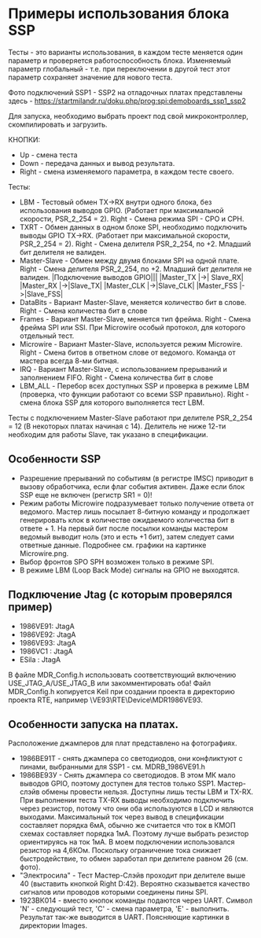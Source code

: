 # Примеры использования блока SSP

Тесты - это варианты использования, в каждом тесте меняется один параметр и проверяется работоспособность блока.
Изменяемый параметр глобальный - т.е. при переключении в другой тест этот параметр сохраняет значение для нового теста.

Фото подключений SSP1 - SSP2 на отладочных платах представлены здесь - https://startmilandr.ru/doku.php/prog:spi:demoboards_ssp1_ssp2

Для запуска, необходимо выбрать проект под свой микроконтроллер, скомпилировать и загрузить.

КНОПКИ:
  - Up    - смена теста
  - Down  - передача данных и вывод результата.
  - Right - смена изменяемого параметра, в каждом тесте своего.

Тесты:
  - LBM - Тестовый обмен TX->RX внутри одного блока, без использования выводов GPIO. (Работает при максимальной скорости, PSR_2_254 = 2). Right - Смена режима SPI - CPO и CPH.
  - TXRT - Обмен данных в одном блоке SPI, необходимо подключить выводы GPIO TX->RX. (Работает при максимальной скорости, PSR_2_254 = 2). Right - Смена делителя PSR_2_254, по +2. Младший бит делителя не валиден.
  - Master-Slave - Обмен между двумя блоками SPI на одной плате. Right - Смена делителя PSR_2_254, по +2. Младший бит делителя не валиден.
    |Подключение выводов GPIO|||
    |Master_TX  |->| Slave_RX|
    |Master_RX  |->|Slave_TX|
    |Master_CLK |->|Slave_CLK|
    |Master_FSS |->|Slave_FSS|
  - DataBits - Вариант Master-Slave, меняется количество бит в слове. Right - Смена количества бит в слове
  - Frames - Вариант Master-Slave, меняется тип фрейма. Right - Смена фрейма SPI или SSI. При Microwire особый протокол, для которого отдельный тест.
  - Microwire - Вариант Master-Slave, используется режим Microwire. Right - Смена битов в ответном слове от ведомого. Команда от мастера всегда 8-ми битная.
  - IRQ - Вариант Master-Slave, c использованием прерываний и заполнением FIFO. Right - Смена количества бит в слове
  - LBM_ALL - Перебор всех доступных SSP и проверка в режиме LBM (проверка, что функции работают со всеми SSP правильно). Right - смена блока SSP для которого выполняется тест LBM.

Тесты с подключением Master-Slave работают при делителе PSR_2_254 = 12 (В некоторых платах начиная с 14). Делитель не ниже 12-ти необходим для работы Slave, так указано в спецификации.

## Особенности SSP
 - Разрешение прерываний по событиям (в регистре IMSC) приводит в вызову обработчика, если флаг события активен. Даже если блок SSP еще не включен (регистр SR1 = 0)!
 - Режим работы Microwire подразумевает только получение ответа от ведомого. Мастер лишь посылает 8-битную команду и продолжает генерировать клок в количестве ожидаемого количества бит в ответе + 1. На первый бит после посылки команды мастером ведомый выводит ноль (это и есть +1 бит), затем следует сами ответные данные. Подробнее см. графики на картинке Microwire.png.
 - Выбор фронтов SPO SPH возможен только в режиме SPI.
 - В режиме LBM (Loop Back Mode) сигналы на GPIO не выходятся.

## Подключение Jtag (с которым проверялся пример)
  - 1986VE91: JtagA
  - 1986VE92: JtagA
  - 1986VE93: JtagA
  - 1986VC1 : JtagA
  - ESila   : JtagA

В файле MDR_Config.h использовать соответствующий включению USE_JTAG_A/USE_JTAG_B или закомментировать оба! Файл MDR_Config.h копируется Keil при создании проекта в директорию проекта RTE, например \VE93\RTE\Device\MDR1986VE93.

## Особенности запуска на платах.
Расположение джамперов для плат представлено на фотографиях.
  - 1986ВЕ91Т - снять джампера со светодиодов, они конфликтуют с пинами, выбранными для SSP1 - см. MDRB_1986VE91.h
  - 1986ВЕ93У - Снять джампера со светодиодов. В этом МК мало выводов GPIO, поэтому доступен для тестов только SSP1. Мастер-слэйв обмены провести нельзя. Доступны лишь тесты LBM и TX-RX. При выполнении теста TX-RX выводы необходимо подключить через резистор, потому что они оба используются в LCD и являются выходами. Максимальный ток через вывод в спецификации составляет порядка 6мА, обычно же считается что ток в КМОП схемах составляет порядка 1мА. Поэтому лучше выбрать резистор ориентируясь на ток 1мА. В моем подключении использовался резистор на 4,6КОм. Поскольку ограничение тока снижает быстродействие, то обмен заработал при делителе равном 26 (см. фото).
  - "Электросила" - Тест Мастер-Слэйв проходит при делителе выше 40 (выставить кнопкой Right D:42). Вероятно сказывается качество сигналов или проводов которыми соединены пины SPI.
  - 1923ВК014 - вместо кнопок команды подаются через UART. Символ 'N' - следующий тест, 'C' - смена параметра, 'E' - выполнить. Результат так-же выводится в UART. Поясняющие картинки в директории Images.
  
